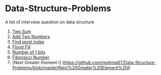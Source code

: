 # Data-Structure-Problems
A list of interview question on data structure
1. [Two Sum](https://github.com/reshma67/Data-Structure-Problems/blob/master/Two%20Sum)
2. [Add Two Numbers](https://github.com/reshma67/Data-Structure-Problems/blob/master/Add%20Two%20Numbers)
3. [Find pivot index](https://github.com/reshma67/Data-Structure-Problems/blob/master/find-pivot-index)
4. [Flood Fill](https://github.com/reshma67/Data-Structure-Problems/blob/master/Flood%20Fill)
5. [Number of 1 bits](https://github.com/reshma67/Data-Structure-Problems/blob/master/Number%20of%201%20bits)
6. [Fibonacci Number](https://github.com/reshma67/Data-Structure-Problems/blob/master/Fibonacci%20Number)
7. [Next Greater Element I] (https://github.com/reshma67/Data-Structure-Problems/blob/master/Next%20Greater%20Element%20I)
